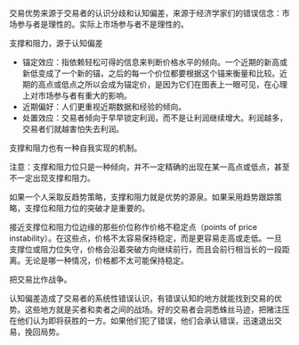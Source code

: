 交易优势来源于交易者的认识分歧和认知偏差，来源于经济学家们的错误信念：市场参与者是理性的。实际上市场参与者不是理性的。

支撑和阻力，源于认知偏差
+ 锚定效应：指依赖轻松可得的信息来判断价格水平的倾向。一个近期的新高或新低变成了一个新的锚，之后的每一个价位都要根据这个锚来衡量和比较。近期的高点或低点之所以会成为锚定价，是因为它们在图表上一眼可见，在心理上对市场参与者有重大的影响。
+ 近期偏好：人们更重视近期数据和经验的倾向。
+ 处置效应：交易者倾向于早早锁定利润，而不是让利润继续增大。利润越多，交易者们就越害怕失去利润。

支撑和阻力也有一种自我实现的机制。

注意：支撑和阻力位只是一种倾向，并不一定精确的出现在某一高点或低点，甚至不一定出现支撑和阻力。

如果一个人采取反趋势策略，支撑和阻力就是优势的源泉。如果采用趋势跟踪策略，支撑位和阻力位的突破才是重要的。

接近支撑位和阻力位边缘的那些价位称作价格不稳定点（points of price instability）。在这些点，价格不太容易保持稳定，而是更容易走高或走低。一旦支撑位或阻力位失守，价格会沿着突破方向继续前行，而且会前行相当长的一段距离。无论是哪一种情况，价格都不太可能保持稳定。

把交易比作战争。

认知偏差造成了交易者的系统性错误认识，有错误认知的地方就能找到交易的优势。这些地方就是买者和卖者之间的战场。好的交易者会洞悉蛛丝马迹，把赌注压在他们认为即将获胜的一方。如果他们犯了错误，他们会承认错误，迅速退出交易，挽回局势。